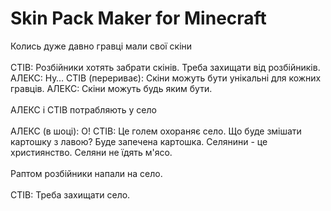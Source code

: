 # Skin Pack Maker for Minecraft
Колись дуже давно гравці мали свої скіни
<br><br>
СТІВ: Розбійники хотять забрати скінів. Треба захищати від розбійників.
АЛЕКС: Ну…
СТІВ (перериває): Скіни можуть бути унікальні для кожних гравців.
АЛЕКС: Скіни можуть будь яким бути.
<br><br>
АЛЕКС і СТІВ потрабляють у село
<br><br>
АЛЕКС (в шоці): О!
СТІВ: Це голем охораняє село. Що буде змішати картошку з лавою? Буде запечена картошка. Селянини - це християнство. Селяни не їдять м'ясо.
<br><br>
Раптом розбійники напали на село.
<br><br>
СТІВ: Треба захищати село.
